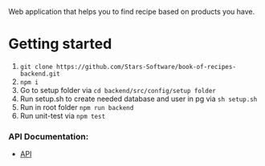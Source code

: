 Web application that helps you to find recipe based on products you have.

# Getting started

1. ```git clone https://github.com/Stars-Software/book-of-recipes-backend.git```
2. ```npm i```
3. Go to setup folder via ```cd backend/src/config/setup folder```
4. Run setup.sh to create needed database and user in pg via ```sh setup.sh``` 
5. Run in root folder ```npm run backend```
6. Run unit-test via ```npm test```

### API Documentation:
 - [API](https://documenter.getpostman.com/view/23834616/2s93JqR54P) 
